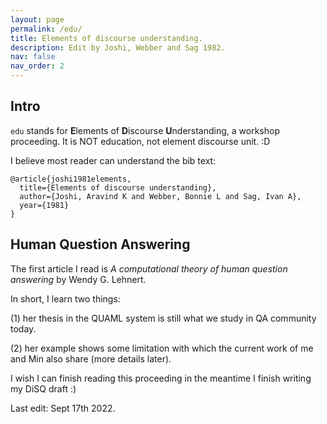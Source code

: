 ```yaml
---
layout: page
permalink: /edu/
title: Elements of discourse understanding.
description: Edit by Joshi, Webber and Sag 1982.
nav: false
nav_order: 2
---
```




## Intro
`edu` stands for **E**lements of **D**iscourse **U**nderstanding, a workshop proceeding. It is NOT education, not element discourse unit. :D

I believe most reader can understand the bib text:
```
@article{joshi1981elements,
  title={Elements of discourse understanding},
  author={Joshi, Aravind K and Webber, Bonnie L and Sag, Ivan A},
  year={1981}
}
```



## Human Question Answering 

The first article I read is *A computational theory of human question answering* by Wendy G. Lehnert. 



In short, I learn two things: 

(1) her thesis in the QUAML system is still what we study in QA community today. 

(2) her example shows some limitation with which the current work of me and Min also share (more details later).



I wish I can finish reading this proceeding in the meantime I finish writing my DiSQ draft :)



Last edit: Sept 17th 2022. 



